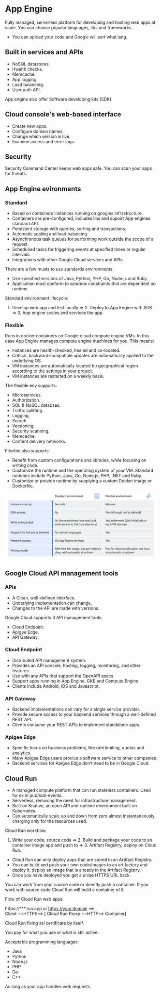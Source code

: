 # App Engine
Fully managed, serverless platform for developing and hosting web apps at scale.
You can choose popular languages, libs and frameworks.
- You can upload your code and Google will sort what lang.

## Built in services and APIs
- NoSQL datastores.
- Hwalth checks.
- Memcache.
- App logging.
- Load balancing.
- User auth API.

App engine also offer Software developing kits (SDK).

## Cloud console's web-based interface
- Create new apps.
- Configure domain names.
- Change which version is live.
- Examine access and error logs.

## Security
Security Command Center keeps web apps safe. You can scan your apps for threats.

## App Engine evironments
### Standard
- Based on containers instances running on googles infrastructure.
- Containers are pre-configured, includes libs and supoirt App engines standard API.
- Persistent storage with queries, sorting and transactions.
- Automatic scaling and load balancing.
- Asynchronous task queues for performing work outside the scope of a request.
- Scheduöed tasks for triggering events at specified times or regular intervals.
- Integrations with other Google Cloud services and APIs.

There are a few musts to use standards environments:
- Use specified versions of Java, Python, PHP, Go, Node.js and Ruby.
- Application must conform to sandbox constraints that are dependent on runtime.

Standard environment lifecycle:
1. Develop web app and test locally => 2. Deploy to App Engine with SDK => 3. App engine scales and services the app.

### Flexible
Runs in docker containers on Google cloud compute engine VMs.
In this case App Engine manages compute engine machines for you.
This means:
- Instances are health-checked, healed and co-located.
- Critical, backward-compatible updates are automatically applied to the underlying OS.
- VM instances are automatically located bu geographical region according to the settings in your project.
- VM instances are restarted on a weekly basis.

The flexible env supports:
- Microservices.
- Authorization.
- SQL & NoSQL databses.
- Traffic splitting.
- Logging.
- Search.
- Versioning.
- Security scanning.
- Memcache.
- Content delivery networks.

Flexible also supports:
- Benefit from custom configurations and libraries, while focusing on writing code.
- Customize the runtime and the operating system of your VM. Standard runtimes include Python, Java, Go, Node.js, PHP, .NET and Ruby.
- Customize or provide runtime by supplying a custom Docker image or Dockerfile.

![alt text](https://github.com/lura00/GCP_how-to/blob/main/standard-flexible-env-compare.PNG)

## Google Cloud API management tools
### APIs
- A Clean, well-defined interface.
- Underlying implementation can change.
- Changes to the API are made with versions.

Google Cloud supports 3 API management tools.
- Cloud Endpoint.
- Apigee Edge.
- API Gateway.

### Cloud Endpoint
- Distributed API management system.
- Provides an API console, hosting, logging, monitoring, and other features.
- Use with any APIs that support the OpenAPI specs.
- Support apps running in App Engine, GKE and Compute Engine.
- Clients include Android, iOS and Javascript.

### API Gateway
-  Backend implementations can vary for a single service provider.
-  Provide secure access to your backend services through a well-defined REST API.
-  Clients consume your REST APIs to implement standalone apps.

### Apigee Edge
- Specific focus on business problems, like rate limiting, quotas and analytics.
- Many Apigee Edge users provice a software service to other companies.
- Backend services for Apigee Edge don't need to be in Google Cloud.

## Cloud Run
- A managed compute platform that can run stateless containers. Used for ex in pub/sub-events.
- Serverless, removing the need for infrastructure management.
- Built on Knative, an open API and runtime environment built on Kubernetes.
- Can automatically scale up and down from zero almost instantaneously, charging only for the resources used.

Cloud Run workflow:
1. Write your code, source code => 2. Build and package your code to an container image app and push to => 3. Artifact Registry, deploy on Cloud Run.
- Cloud Run can only deploy apps that are stored in an Artifact Registry.
- You can build and push your own code/images to an artifactory and deploy it, deploy an image that is already in the Artifact Registry.
- Once you have deployed you get a uniqe HTTPS URL back.

You can work from your source code or directly push a container. If you work with source code Cloud Run will build a container of it. 

Flow of Cloud Run web apps.

https://***.run.app or 
https://your.domain 
==>                    
Client ==HTTPS==> [ Cloud Run Proxy ==HTTP==> Container]

Cloud Run fixing ssl certificate by itself.

You pay for what you use or what is still active.

Acceptable programming languages:
- Java
- Python
- Node.js
- PHP
- Go
- C++

As long as your app handles web requests.
